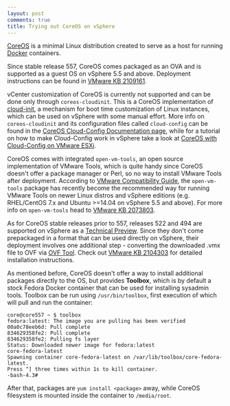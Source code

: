 ```yaml
---
layout: post
comments: true
title: Trying out CoreOS on vSphere
---
```


[CoreOS](https://coreos.com/) is a minimal Linux distribution created to serve as a host for running [Docker](http://www.docker.com) containers. 

Since stable release 557, CoreOS comes packaged as an OVA and is supported as a guest OS on vSphere 5.5 and above. Deployment instructions can be found in [VMware KB 2109161](http://kb.vmware.com/kb/2109161).

vCenter customization of CoreOS is currently not supported and can be done only through `coreos-cloudinit`. This is a CoreOS implementation of [cloud-init](http://cloudinit.readthedocs.org/en/latest/), a mechanism for boot time customization of Linux instances, which can be used on vSphere with some manual effort. More info on `coreos-cloudinit` and its configuration files called `cloud-config` can be found in the [CoreOS Cloud-Config Documentation page](https://coreos.com/docs/cluster-management/setup/cloudinit-cloud-config/), while for a tutorial on how to make Cloud-Config work in vSphere take a look at [CoreOS with Cloud-Config on VMware ESXi](http://www.chrismoos.com/2014/05/28/coreos-with-cloud-config-on-vmware-esxi).

CoreOS comes with integrated `open-vm-tools`, an open source implementation of VMware Tools, which is quite handy since CoreOS doesn't offer a package manager or Perl, so no way to install VMware Tools after deployment. According to [VMware Compatibility Guide](https://www.vmware.com/resources/compatibility/search.php), the `open-vm-tools` package has recently become the recommended way for running VMware Tools on newer Linux distros and vSphere editions (e.g. RHEL/CentOS 7.x and Ubuntu >=14.04 on vSphere 5.5 and above). For more info on `open-vm-tools` head to [VMware KB 2073803](http://kb.vmware.com/kb/2073803).

As for CoreOS stable releases prior to 557, releases 522 and 494 are supported on vSphere as a [Technical Preview](http://kb.vmware.com/kb/2104303). Since they don't come prepackaged in a format that can be used directly on vSphere, their deployment involves one additional step - converting the downloaded .vmx file to OVF via [OVF Tool](https://developercenter.vmware.com/web/dp/tool/ovf). Check out [VMware KB 2104303](http://kb.vmware.com/kb/2104303) for detailed installation instructions.

As mentioned before, CoreOS doesn't offer a way to install additional packages directly to the OS, but provides __Toolbox__, which is by default a stock Fedora Docker container that can be used for installing sysadmin tools. Toolbox can be run using `/usr/bin/toolbox`, first execution of which will pull and run the container:

```
core@core557 ~ $ toolbox 
fedora:latest: The image you are pulling has been verified
00a0c78eeb6d: Pull complete 
834629358fe2: Pull complete 
834629358fe2: Pulling fs layer 
Status: Downloaded newer image for fedora:latest
core-fedora-latest
Spawning container core-fedora-latest on /var/lib/toolbox/core-fedora-latest.
Press ^] three times within 1s to kill container.
-bash-4.3#
```

After that, packages are `yum install <package>` away, while CoreOS filesystem is mounted inside the container to `/media/root`.